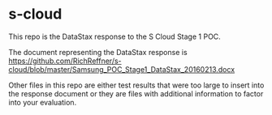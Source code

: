 # s-cloud

This repo is the DataStax response to the S Cloud Stage 1 POC.

The document representing the DataStax response is https://github.com/RichReffner/s-cloud/blob/master/Samsung_POC_Stage1_DataStax_20160213.docx

Other files in this repo are either test results that were too large to insert into the response document or they are files with additional information to factor into your evaluation.
